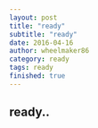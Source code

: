 ```yaml
---
layout: post
title: "ready"
subtitle: "ready"
date: 2016-04-16
author: wheelmaker86
category: ready
tags: ready
finished: true
---
```


## ready..
